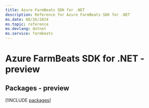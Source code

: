 ```yaml
---
title: Azure FarmBeats SDK for .NET
description: Reference for Azure FarmBeats SDK for .NET
ms.date: 08/26/2024
ms.topic: reference
ms.devlang: dotnet
ms.service: farmbeats
---
```

# Azure FarmBeats SDK for .NET - preview
## Packages - preview
[!INCLUDE [packages](farmbeats-index.md)]